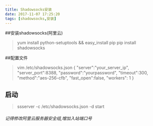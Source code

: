 ```yaml
---
title: Shadowsocks安装
date: 2017-11-07 17:25:20
tags: [shadowsocks,安装]
---
```


##安装shadowsocks(阿里云)
> yum install python-setuptools && easy_install pip
> pip install shadowsocks

##配置文件
> vim /etc/shadowsocks.json
> {
>   "server":"your_server_ip",
>   "server_port":8388,
>   "password":"yourpassword",
>   "timeout":300,
>   "method":"aes-256-cfb",
>   "fast_open":false,
>   "workers": 1
> }

## 启动
> ssserver -c /etc/shadowsocks.json -d start

###### 记得修改阿里云服务器安全组,增加入站端口号